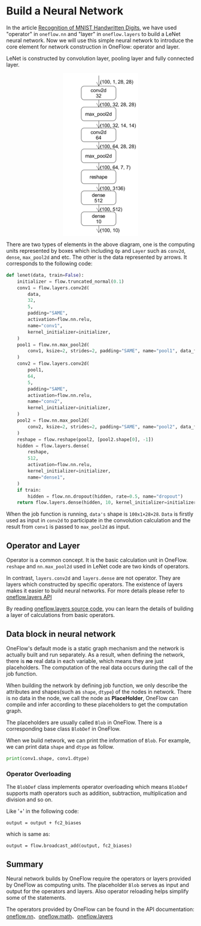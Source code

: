 # Build a Neural Network

In the article [Recognition of MNIST Handwritten Digits](../quick_start/lenet_mnist.md), we have used "operator" in `oneflow.nn` and "layer" in `oneflow.layers` to build a LeNet neural network. Now we will use this simple neural network to introduce the core element for network construction in OneFlow: operator and layer.

LeNet is constructed by convolution layer, pooling layer and fully connected layer. 

<div align="center">
<img src="imgs/lenet.png" align='center'/>
</div>

There are two types of elements in the above diagram, one is the computing units represented by boxes which including `Op` and `Layer` such as `conv2d`, `dense`, `max_pool2d` and etc. The other is the data represented by arrows. It corresponds to the following code:

```python
def lenet(data, train=False):
    initializer = flow.truncated_normal(0.1)
    conv1 = flow.layers.conv2d(
        data,
        32,
        5,
        padding="SAME",
        activation=flow.nn.relu,
        name="conv1",
        kernel_initializer=initializer,
    )
    pool1 = flow.nn.max_pool2d(
        conv1, ksize=2, strides=2, padding="SAME", name="pool1", data_format="NCHW"
    )
    conv2 = flow.layers.conv2d(
        pool1,
        64,
        5,
        padding="SAME",
        activation=flow.nn.relu,
        name="conv2",
        kernel_initializer=initializer,
    )
    pool2 = flow.nn.max_pool2d(
        conv2, ksize=2, strides=2, padding="SAME", name="pool2", data_format="NCHW"
    )
    reshape = flow.reshape(pool2, [pool2.shape[0], -1])
    hidden = flow.layers.dense(
        reshape,
        512,
        activation=flow.nn.relu,
        kernel_initializer=initializer,
        name="dense1",
    )
    if train:
        hidden = flow.nn.dropout(hidden, rate=0.5, name="dropout")
    return flow.layers.dense(hidden, 10, kernel_initializer=initializer, name="dense2")
```
When the job function is running, `data's` shape is `100x1×28×28`. `Data` is firstly used as input in `conv2d` to participate in the convolution calculation and  the result from `conv1` is passed to `max_pool2d` as input.

## Operator and Layer
Operator is a common concept. It is the basic calculation unit in OneFlow. `reshape` and `nn.max_pool2d` used in LeNet code are two kinds of operators.

In contrast, `layers.conv2d` and `layers.dense` are not operator. They are layers which constructed by specific operators. The existence of layers makes it easier to build neural networks. For more details please refer to [oneflow.layers API](https://oneflow.readthedocs.io/en/master/layers.html) 

By reading [oneflow.layers source code](https://github.com/Oneflow-Inc/oneflow/blob/master/oneflow/python/ops/layers.py), you can learn the details of building a layer of calculations from basic operators.

## Data block in neural network
OneFlow's default mode is a static graph mechanism and the network is actually built and run separately. As a result, when defining the network, there is **no** real data in each variable, which means they are just placeholders. The computation of the real data occurs during the call of the job function.

When building the network by defining job function, we only describe the attributes and shapes(such as `shape`, `dtype`) of the nodes in network. There is no data in the node, we call the node as **PlaceHolder**, OneFlow can compile and infer according to these placeholders to get the computation graph. 

The placeholders are usually called `Blob` in OneFlow. There is a corresponding base class `BlobDef` in OneFlow.

When we build network, we can print the information of `Blob`. For example, we can print data `shape` and `dtype` as follow.
```python
print(conv1.shape, conv1.dtype)
```

### Operator Overloading
The `BlobDef` class implements operator overloading which means `BlobDef` supports math operators such as addition, subtraction, multiplication and division and so on.

Like '+' in the following code:

```
output = output + fc2_biases
```
which is same as:
```
output = flow.broadcast_add(output, fc2_biases)
```

## Summary
Neural network builds by OneFlow require the operators or layers provided by OneFlow as computing units. The placeholder `Blob` serves as input and output for the operators and layers. Also operator reloading helps simplify some of the statements.

The operators provided by OneFlow can be found in the API documentation: [oneflow.nn](https://oneflow.readthedocs.io/en/master/nn.html)、[oneflow.math](https://oneflow.readthedocs.io/en/master/math.html)、[oneflow.layers](https://oneflow.readthedocs.io/en/master/layers.html) 
